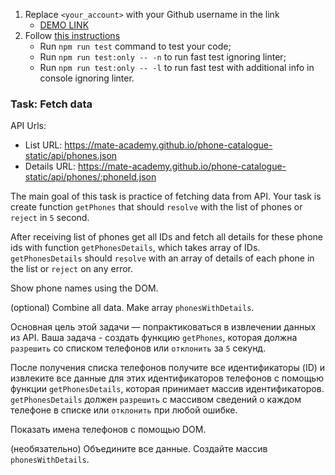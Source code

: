 1. Replace `<your_account>` with your Github username in the link
    - [DEMO LINK](https://<your_account>.github.io/js_fetch_data_DOM/)
2. Follow [this instructions](https://mate-academy.github.io/layout_task-guideline/)
    - Run `npm run test` command to test your code;
    - Run `npm run test:only -- -n` to run fast test ignoring linter;
    - Run `npm run test:only -- -l` to run fast test with additional info in console ignoring linter.

### Task: Fetch data

API Urls:
- List URL: https://mate-academy.github.io/phone-catalogue-static/api/phones.json
- Details URL: https://mate-academy.github.io/phone-catalogue-static/api/phones/:phoneId.json

The main goal of this task is practice of fetching data from API.
Your task is create function `getPhones` that should `resolve` with the list of phones or `reject` in `5` second.

After receiving list of phones get all IDs and fetch all details for these phone ids with function `getPhonesDetails`, which takes array of IDs.
`getPhonesDetails` should `resolve` with an array of details of each phone in the list or `reject` on any error.

Show phone names using the DOM.

(optional) Combine all data. Make array `phonesWithDetails`.

Основная цель этой задачи — попрактиковаться в извлечении данных из API.
Ваша задача - создать функцию `getPhones`, которая должна `разрешить` со списком телефонов или `отклонить` за `5` секунд.

После получения списка телефонов получите все идентификаторы (ID) и извлеките все данные для этих идентификаторов телефонов с помощью функции `getPhonesDetails`, которая принимает массив идентификаторов.
`getPhonesDetails` должен `разрешить` с массивом сведений о каждом телефоне в списке или `отклонить` при любой ошибке.

Показать имена телефонов с помощью DOM.

(необязательно) Объедините все данные. Создайте массив `phonesWithDetails`.